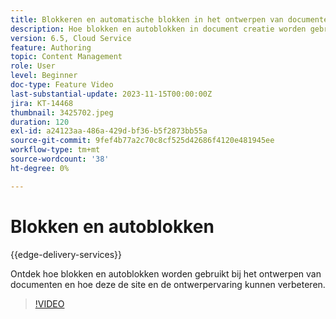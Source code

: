 ```yaml
---
title: Blokkeren en automatische blokken in het ontwerpen van documenten
description: Hoe blokken en autoblokken in document creatie worden gebruikt.
version: 6.5, Cloud Service
feature: Authoring
topic: Content Management
role: User
level: Beginner
doc-type: Feature Video
last-substantial-update: 2023-11-15T00:00:00Z
jira: KT-14468
thumbnail: 3425702.jpeg
duration: 120
exl-id: a24123aa-486a-429d-bf36-b5f2873bb55a
source-git-commit: 9fef4b77a2c70c8cf525d42686f4120e481945ee
workflow-type: tm+mt
source-wordcount: '38'
ht-degree: 0%

---
```


# Blokken en autoblokken

{{edge-delivery-services}}

Ontdek hoe blokken en autoblokken worden gebruikt bij het ontwerpen van documenten en hoe deze de site en de ontwerpervaring kunnen verbeteren.

>[!VIDEO](https://video.tv.adobe.com/v/3425703/?learn=on)
